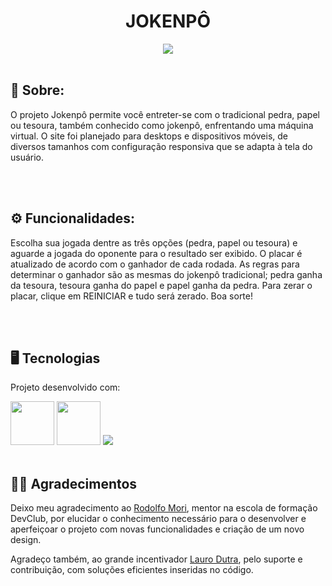 <div align = "center">
  <h1>JOKENPÔ</h1>
  <img src = "https://github.com/gesuito-santos/jokenpo/blob/main/assets/responsive-mockup-jokenpo.png">
</div>
<br>
<h2>📝 Sobre:</h2> <p>O projeto Jokenpô permite você entreter-se com o tradicional pedra, papel ou tesoura, também conhecido como jokenpô, enfrentando uma máquina virtual. 
  O site foi planejado para desktops e dispositivos móveis, de diversos tamanhos com configuração responsiva que se adapta à tela do usuário.</p>
<br>
<br>
<h2>⚙ Funcionalidades:</h2> <p>Escolha sua jogada dentre as três opções (pedra, papel ou tesoura) e aguarde a jogada do oponente para o resultado ser exibido. O placar é atualizado de acordo com o ganhador de cada rodada. 
  As regras para determinar o ganhador são as mesmas do jokenpô tradicional; pedra ganha da tesoura, tesoura ganha do papel e papel ganha da pedra. Para zerar o placar, clique em REINICIAR e tudo será zerado. Boa sorte!</p>
<br>
<br>
<h2>🖥 Tecnologias</h2> <p> Projeto desenvolvido com:</p> 
 <img width ="70px" src = "https://img.shields.io/badge/HTML-9c0720?style=for-the-badge&logo=html5&logoColor=white"> 
 <img width ="70px" src ="https://img.shields.io/badge/CSS-1572B6?&style=for-the-badge&logo=css3&logoColor=white">
 <img widht ="70px" src ="https://img.shields.io/badge/JavaScript-323330?style=for-the-badge&logo=javascript&logoColor=F7DF1E"> 
 <br>
 <br>
<h2>🤝🏻 Agradecimentos</h2> <p>Deixo meu agradecimento ao <a href="https://www.github.com/rodolfomori">Rodolfo Mori</a>, mentor na escola de formação DevClub, por elucidar o conhecimento necessário para o desenvolver e aperfeiçoar o projeto com novas funcionalidades e criação de um novo design.

  Agradeço também, ao grande incentivador <a href="https://www.linkedin.com/in/lauropjdutra/" target="_blank">Lauro Dutra</a>, 
  pelo suporte e contribuição, com soluções eficientes inseridas no código.</p>
